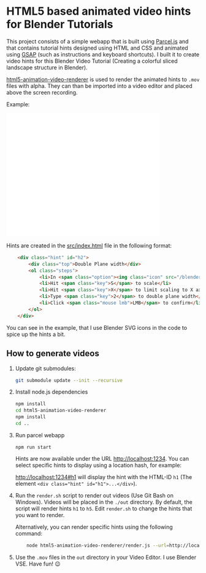 # HTML5 based animated video hints for Blender Tutorials

This project consists of a simple webapp that is built using [Parcel.js](https://parceljs.org/) and that contains tutorial hints designed using HTML and CSS and animated using [GSAP](https://greensock.com/gsap/) (such as instructions and keyboard shortcuts). I built it to create video hints for this Blender Video Tutorial (Creating a colorful sliced landscape structure in Blender).

[html5-animation-video-renderer](https://github.com/dtinth/html5-animation-video-renderer) is used to render the animated hints to `.mov` files with alpha. They can than be imported into a video editor and placed above the screen recording.

Example:

![Example image of the animated video hint](images/h2_small.gif)

Hints are created in the [src/index.html](src/index.html) file in the following format:

```html
    <div class="hint" id="h2">
        <div class="top">Double Plane width</div>
        <ol class="steps">
            <li>In <span class="option"><img class="icon" src="/blender-icons/blender-icons/object_data.svg"/>Object Mode</span>, select the plane</li>
            <li>Hit <span class="key">S</span> to scale</li>
            <li>Hit <span class="key">X</span> to limit scaling to X axis</li>
            <li>Type <span class="key">2</span> to double plane width</li>
            <li>Click <span class="mouse lmb">LMB</span> to confirm</li>
        </ol>
    </div>
```

You can see in the example, that I use Blender SVG icons in the code to spice up the hints a bit.

## How to generate videos

1. Update git submodules:

    ```sh
    git submodule update --init --recursive
    ```

2. Install node.js dependencies

    ```sh
    npm install
    cd html5-animation-video-renderer
    npm install
    cd ..
    ```
3. Run parcel webapp

    ```
    npm run start
    ```

    Hints are now available under the URL [http://localhost:1234](http://localhost:1234). You can select specific hints to display using a location hash, for example:

    [http://localhost:1234#h1](http://localhost:1234#h1) will display the hint with the HTML-ID `h1` (The element `<div class="hint" id="h1">...</div>`).
4. Run the `render.sh` script to render out videos (Use Git Bash on Windows). 
Videos will be placed in the `./out` directory. By default, the script will render hints `h1` to `h5`. Edit `render.sh` to change the hints that you want to render.

    Alternatively, you can render specific hints using the following command:

    ```sh
        node html5-animation-video-renderer/render.js --url=http://localhost:1234#h1--alpha --video=out/h1.mov
    ```

5. Use the `.mov` files in the `out` directory in your Video Editor. I use Blender VSE. Have fun! 😉